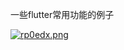 一些flutter常用功能的例子





[![rp0edx.png](https://s3.ax1x.com/2020/12/08/rp0edx.png)](https://imgchr.com/i/rp0edx)